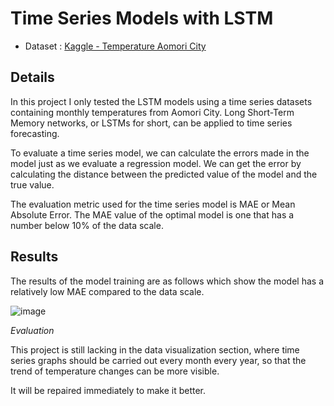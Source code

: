 # Time Series Models with LSTM

- Dataset : [Kaggle - Temperature Aomori City](https://www.kaggle.com/akioonodera/monthly-temperature-of-aomori-city)

## Details

In this project I only tested the LSTM models using a time series datasets containing monthly temperatures from Aomori City. Long Short-Term Memory networks, or LSTMs for short, can be applied to time series forecasting.

To evaluate a time series model, we can calculate the errors made in the model just as we evaluate a regression model. We can get the error by calculating the distance between the predicted value of the model and the true value.

The evaluation metric used for the time series model is MAE or Mean Absolute Error. The MAE value of the optimal model is one that has a number below 10% of the data scale.

## Results

The results of the model training are as follows which show the model has a relatively low MAE compared to the data scale.

![image](https://user-images.githubusercontent.com/87906938/127169051-6d2fe27f-a4e7-40ff-8535-c2937e5b6637.png)


_Evaluation_

This project is still lacking in the data visualization section, where time series graphs should be carried out every month every year, so that the trend of temperature changes can be more visible.

It will be repaired immediately to make it better.
